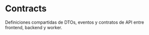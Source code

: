 # Contracts

Definiciones compartidas de DTOs, eventos y contratos de API entre frontend, backend y worker.
